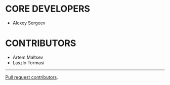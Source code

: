 CORE DEVELOPERS
===

- Alexey Sergeev

CONTRIBUTORS
===

- Artem Maltsev
- Laszlo Tormasi


---

[Pull request contributors](https://github.com/vivazzi/JAson/contributors).
